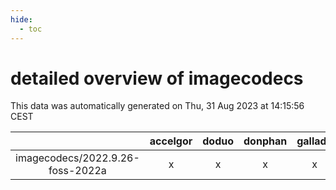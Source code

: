 ```yaml
---
hide:
  - toc
---
```


detailed overview of imagecodecs
================================


This data was automatically generated on Thu, 31 Aug 2023 at 14:15:56 CEST  

| |accelgor|doduo|donphan|gallade|joltik|skitty|swalot|victini|
| :---: | :---: | :---: | :---: | :---: | :---: | :---: | :---: | :---: |
|imagecodecs/2022.9.26-foss-2022a|x|x|x|x|x|x|x|x|

